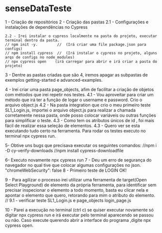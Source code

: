 # senseDataTeste

1 - Criação de repositórios
2 - Criação das pastas
  2.1 - Configurações e instalações de dependências no Cypress

    2.2 - Irei instalar o cypress localmente na pasta do projeto, executar terminal dentro da pasta.
    // npm init -y.         //  (Irá criar uma file package.json para configs)
    // npm install cypress  //  (Irá instalar o cypress no projeto, alguns arqs de configs no node_modules)
    // npx cypress open    (irá carregar para abrir e irá criar a pasta do projeto)

3 - Dentre as pastas criadas que são 4, iremos apagar as subpastas de exemplos getting-started e advanced-examples.

4 - Irei criar uma pasta page_objects, afim de facilitar a criação de objetos com métodos que irei repetir nos testes.
   4.1 - Vou aproveitar para criar um método que irá ter a função de logar o username e password. Crio o arquivo object.js
   4.2 - Na pasta integration que crio o meu primeiro teste SL1_Login.js, importei o arquivo object.js para realizar a chamada corretamente nessa pasta, onde posso colocar variáveis ou outras funções para simplificar o teste.
   4.3 - Como tem os atributos únicos de id , foi mais fácil de realizar essa seleção de elementos.
   4.3 - Quero ver se esta executando tudo certo na ferramenta. Para rodar os testes executo no terminal npx cypress run.

5- Obtive uns bugs que precisava executar os seguintes comandos:
//npm i -D cy-verify-downloads
//npm install cypress-downloadfile

6- Executo novamente npx cypress run
7 - Deu um erro de segurança do navegador no qual tive que colocar algumas configurações no json. "chromeWebSecurity": false
8 - Primeiro teste de LOGIN OK!

9 - Para agilizar o processo irei utilizar uma ferramenta de target(Open Select Playground) de elemento da própria ferramenta, para identificar sem precisar inspecionar o elemento a todo momento, basta eu clicar nela e apontar o elemento que quero, retorando para mim o atributo do elemento.
    // 9.1 - verificar teste SL1_Login.js e page_objects login_page.js

10 - Parei a execução no terminal (ctrl c) se quiser executar novamente só digitar npx cypress run e irá executar pelo terminal aparecendo se passou ou não. Caso execute querendo abrir a interface do programa ,digite npx cypress open.

